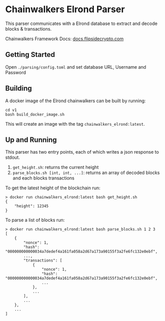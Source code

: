 # Chainwalkers Elrond Parser

This parser communicates with a Elrond database to extract and decode blocks & transactions.

Chainwalkers Framework Docs: [docs.flipsidecrypto.com](https://docs.flipsidecrypto.com)

## Getting Started

Open `./parsing/config.toml` and set database URL, Username and Password

## Building

A docker image of the Elrond chainwalkers can be built by running:

```shell
cd v1
bash build_docker_image.sh 
```

This will create an image with the tag `chainwalkers_elrond:latest`.

## Up and Running

This parser has two entry points, each of which writes a json response to stdout.

1. `get_height.sh`: returns the current height
2. `parse_blocks.sh [int, int, ...]`: returns an array of decoded blocks and each blocks transactions

To get the latest height of the blockchain run:

```shell
> docker run chainwalkers_elrond:latest bash get_height.sh
{
    "height": 12345
}
```

To parse a list of blocks run:

```shell
> docker run chainwalkers_elrond:latest bash parse_blocks.sh 1 2 3
[
    {
        "nonce": 1,
        "hash": "000000000000034a7dedef4a161fa058a2d67a173a90155f3a2fe6fc132e0ebf",
        ...,
        "transactions": [
            {
                "nonce": 1,
                "hash": "000000000000034a7dedef4a161fa058a2d67a173a90155f3a2fe6fc132e0ebf",
                ...
            },
            ...
        ],
        ...
    },
    ...
]
```
